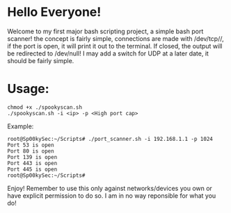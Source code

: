 # Hello Everyone!
Welcome to my first major bash scripting project, a simple bash port scanner!
the concept is fairly simple, connections are made with /dev/tcp/<ip>/<port>, if the port is open, it will print it out to the terminal. If closed, the output will be redirected to /dev/null!
I may add a switch for UDP at a later date, it should be fairly simple.
# Usage:
```
chmod +x ./spookyscan.sh
./spookyscan.sh -i <ip> -p <High port cap>
```
Example: 
```
root@Sp00kySec:~/Scripts# ./port_scanner.sh -i 192.168.1.1 -p 1024                                                                                                                                                                                                             Port 53 is open
Port 80 is open
Port 139 is open
Port 443 is open
Port 445 is open
root@Sp00kySec:~/Scripts#
```
Enjoy! Remember to use this only against networks/devices you own or have explicit permission to do so. I am in no way reponsible for what you do!
